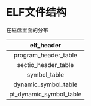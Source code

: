 # ELF文件结构

在磁盘里面的分布

|       elf_header        |
| :---------------------: |
|  program_header_table   |
|   sectio_header_table   |
|      symbol_table       |
|  dynamic_symbol_table   |
| pt_dynamic_symbol_table |

